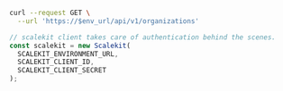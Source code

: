 
<CodeWithHeader method="get" endpoint="/api/v1/organizations">
<Tabs groupId="tech-stack" querystring>
<TabItem value="curl" label="cURL">

```bash showLineNumbers
curl --request GET \
  --url 'https://$env_url/api/v1/organizations'
```

</TabItem>
<TabItem value="nodejs" label="Node.js">

```js showLineNumbers
// scalekit client takes care of authentication behind the scenes.
const scalekit = new Scalekit(
  SCALEKIT_ENVIRONMENT_URL,
  SCALEKIT_CLIENT_ID,
  SCALEKIT_CLIENT_SECRET
);

```

</TabItem>
<!-- <TabItem value="golang" label="Go">

```go
go get https://www.github.com/scalekit-inc/go-sdk
```

</TabItem> -->
</Tabs>
</CodeWithHeader>
<CodeWithHeader title="Response">

```js
{
  "next_page_token": "…",
  "organizations": [
    {
      "create_time": "2024-001-05T14:48:00.000Z",
      "display_name": "Acme Corp",
      "external_id": "my_unique_id",
      "id": "org_2123312131125533",
      "metadata": {
        "someKey": "…"
      },
      "region_code": "US",
      "update_time": "…"
    }
  ],
  "total_size": 1
}
```

</CodeWithHeader>
